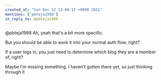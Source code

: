 ```yaml
---
created_at: "Sun Dec 12 13:08:15 +0000 2021"
mentions: ['pbteja1998']
in_reply_to: @pbteja1998
---
```


@pbteja1998 Ah, yeah that's a bit more specific. 

But you should be able to work it into your normal auth flow, right?

If a user logs in, you just need to determine which blog they are a member of, right?

Maybe I'm missing something. I haven't gotten there yet, so just thinking through it